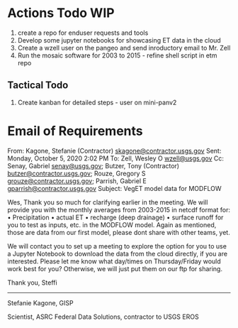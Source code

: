 # Actions Todo WIP

1. create a repo for enduser requests and tools
2. Develop some jupyter notebooks for showcasing ET data in the cloud
3. Create a wzell user on the pangeo and send inroductory email to Mr. Zell
4. Run the mosaic software for 2003 to 2015 - refine shell script in etm repo

## Tactical Todo

1. Create kanban for detailed steps - user on mini-panv2


# Email of Requirements

From: Kagone, Stefanie (Contractor) <skagone@contractor.usgs.gov>
Sent: Monday, October 5, 2020 2:02 PM
To: Zell, Wesley O <wzell@usgs.gov>
Cc: Senay, Gabriel <senay@usgs.gov>; Butzer, Tony (Contractor) <butzer@contractor.usgs.gov>; Rouze, Gregory S <grouze@contractor.usgs.gov>; Parrish, Gabriel E <gparrish@contractor.usgs.gov>
Subject: VegET model data for MODFLOW 
 
Wes, 
Thank you so much for clarifying earlier in the meeting.
We will provide you with the monthly averages from 2003-2015 in netcdf format for:
•	Precipitation
•	actual ET
•	recharge (deep drainage)
•	surface runoff
for you to test as inputs, etc. in the MODFLOW model.
Again as mentioned, those are data from our first model, please dont share with other teams, yet. 

We will contact you to set up a meeting to explore the option for you to use a Jupyter Notebook to download the data from the cloud directly, if you are interested.
Please let me know what day/times on Thursday/Friday would work best for you? 
Otherwise, we will just put them on our ftp for sharing.

Thank you,
Steffi

-----
Stefanie Kagone, GISP

Scientist, ASRC Federal Data Solutions, contractor to USGS EROS

